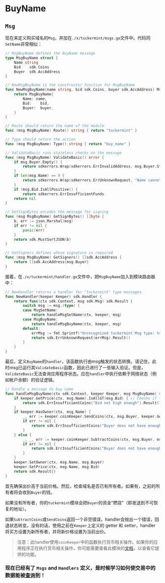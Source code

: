 # BuyName

## `Msg`

现在来定义购买域名的`Msg`，并加在`./x/tuckermint/msgs.go`文件中。代码同`SetName`非常相似：

```go
// MsgBuyName defines the BuyName message
type MsgBuyName struct {
	Name string
	Bid    sdk.Coins
	Buyer  sdk.AccAddress
}

// NewMsgBuyName is the constructor function for MsgBuyName
func NewMsgBuyName(name string, bid sdk.Coins, buyer sdk.AccAddress) MsgBuyName {
	return MsgBuyName{
		Name: name,
		Bid:    bid,
		Buyer:  buyer,
	}
}

// Route should return the name of the module
func (msg MsgBuyName) Route() string { return "tuckermint" }

// Type should return the action
func (msg MsgBuyName) Type() string { return "buy_name" }

// ValidateBasic runs stateless checks on the message
func (msg MsgBuyName) ValidateBasic() error {
	if msg.Buyer.Empty() {
		return sdkerrors.Wrap(sdkerrors.ErrInvalidAddress, msg.Buyer.String())
	}
	if len(msg.Name) == 0 {
		return sdkerrors.Wrap(sdkerrors.ErrUnknownRequest, "Name cannot be empty")
	}
	if !msg.Bid.IsAllPositive() {
		return sdkerrors.ErrInsufficientFunds
	return nil
}

// GetSignBytes encodes the message for signing
func (msg MsgBuyName) GetSignBytes() []byte {
	b, err := json.Marshal(msg)
	if err != nil {
		panic(err)
	}
	return sdk.MustSortJSON(b)
}

// GetSigners defines whose signature is required
func (msg MsgBuyName) GetSigners() []sdk.AccAddress {
	return []sdk.AccAddress{msg.Buyer}
}
```

接着，在`./x/tuckermint/handler.go`文件中，把`MsgBuyName`加入到模块路由器中：

```go
// NewHandler returns a handler for "tuckermint" type messages.
func NewHandler(keeper Keeper) sdk.Handler {
	return func(ctx sdk.Context, msg sdk.Msg) sdk.Result {
		switch msg := msg.(type) {
		case MsgSetName:
			return handleMsgSetName(ctx, keeper, msg)
		case MsgBuyName:
			return handleMsgBuyName(ctx, keeper, msg)
		default:
			errMsg := fmt.Sprintf("Unrecognized tuckermint Msg type: %v", msg.Type())
			return sdk.ErrUnknownRequest(errMsg).Result()
		}
	}
}
```

最后，定义`BuyName`的`handler`，该函数执行由msg触发的状态转换。请记住，此时msg已运行其`ValidateBasic`函数，因此已进行了一些输入验证。但是，`ValidateBasic`无法查询应用程序状态。应在`handler`中执行依赖于网络状态（例如帐户余额）的验证逻辑。

```go
// Handle a message to buy name
func handleMsgBuyName(ctx sdk.Context, keeper Keeper, msg MsgBuyName) sdk.Result {
	if keeper.GetPrice(ctx, msg.Name).IsAllGT(msg.Bid) { // Checks if the the bid price is greater than the price paid by the current owner
		return sdk.ErrInsufficientCoins("Bid not high enough").Result() // If not, throw an error
	}
	if keeper.HasOwner(ctx, msg.Name) {
		_, err := keeper.coinKeeper.SendCoins(ctx, msg.Buyer, keeper.GetOwner(ctx, msg.Name), msg.Bid)
		if err != nil {
			return sdk.ErrInsufficientCoins("Buyer does not have enough coins").Result()
		}
	} else {
		_, _, err := keeper.coinKeeper.SubtractCoins(ctx, msg.Buyer, msg.Bid) // If so, deduct the Bid amount from the sender
		if err != nil {
			return sdk.ErrInsufficientCoins("Buyer does not have enough coins").Result()
		}
	}
	keeper.SetOwner(ctx, msg.Name, msg.Buyer)
	keeper.SetPrice(ctx, msg.Name, msg.Bid)
	return sdk.Result{}
}
```

首先确保出价高于当前价格。然后，检查域名是否已有所有者。如果有，之前的所有者将会收到`Buyer`的钱。

如果没有所有者，你的`tuckermint`模块会把`Buyer`的资金“燃烧”（即发送到不可恢复的地址）。

如果`SubtractCoins`或`SendCoins`返回一个非空错误，handler会抛出一个错误，回退状态转变。没有的话，使用之前在`Keeper`上定义的 getter 和 setter，handler 将买方设置为新所有者，并将新价格设置为当前出价。

> 注意：此handler使用`coinKeeper`中的函数执行货币相关操作。如果你的应用程序正在执行货币相关操作，你可能需要查看此模块的[文档](https://godoc.org/github.com/tuckermint/sdk-tutorials/tuckermint/x/bank#BaseKeeper)，以查看它提供的功能。

###  现在已经有了 `Msgs` and `Handlers` 定义，是时候学习如何使交易中的数据能被[查询](./08-queriers.md)到！